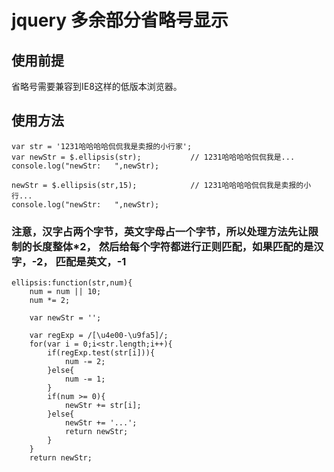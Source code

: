 # jquery 多余部分省略号显示

## 使用前提   
省略号需要兼容到IE8这样的低版本浏览器。

## 使用方法
```
var str = '1231哈哈哈哈侃侃我是卖报的小行家';
var newStr = $.ellipsis(str);			// 1231哈哈哈哈侃侃我是...
console.log("newStr:   ",newStr);

newStr = $.ellipsis(str,15); 			// 1231哈哈哈哈侃侃我是卖报的小行...
console.log("newStr:   ",newStr);

```

### 注意，汉字占两个字节，英文字母占一个字节，所以处理方法先让限制的长度整体*2， 然后给每个字符都进行正则匹配，如果匹配的是汉字，-2， 匹配是英文，-1
```
ellipsis:function(str,num){
	num = num || 10;
	num *= 2;

	var newStr = '';

	var regExp = /[\u4e00-\u9fa5]/;
	for(var i = 0;i<str.length;i++){
		if(regExp.test(str[i])){
			num -= 2;
		}else{
			num -= 1;
		}
		if(num >= 0){
			newStr += str[i];
		}else{
			newStr += '...';
			return newStr;
		}
	}
	return newStr;
```
